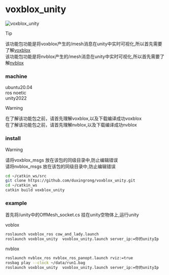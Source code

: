 # voxblox_unity

![voxblox_unity](show.gif)

> [!TIP]
> 该功能包功能是将voxblox产生的/mesh消息在unity中实时可视化,所以首先需要了解[voxblox](https://github.com/ethz-asl/voxblox) <br>
> 该功能包功能是将nvblox产生的/mesh消息在unity中实时可视化,所以首先需要了解[nvblox](https://github.com/ethz-asl/nvblox_ros1?tab=readme-ov-file#installation) <br>


### machine
ubuntu20.04<br>
ros noetic<br>
unity2022<br>

> [!WARNING]
> 在了解该功能包之前，请首先理解voxblox,以及下载编译成功voxblox<br>
> 在了解该功能包之前，请首先理解nvblox,以及下载编译成功nvblox<br>


### install 
> [!WARNING]
> 请将voxblox_msgs  放在该包的同级目录中,防止编辑错误<br>
> 请将nvblox_msgs  放在该包的同级目录中,防止编辑错误<br>

```bash
cd ~/catkin_ws/src
git clone https://github.com/duxingrong/voxblox_unity.git
cd ~/catkin_ws
catkin build voxblox_unity
```


### example
首先将/unity中的OffMesh_socket.cs 挂在unity空物体上,运行unity

voblox
```bash
roslaunch voxblox_ros cow_and_lady.launch
roslaunch voxblox_unity  voxblox_unity.launch server_ip:=你的unityIp
```

nvblox
```bash
roslaunch nvblox_ros nvblox_ros_panopt.launch rviz:=true
rosbag play --clock ~/data/run1.bag
roslaunch voxblox_unity  voxblox_unity.launch server_ip:=你的unityIp
```






